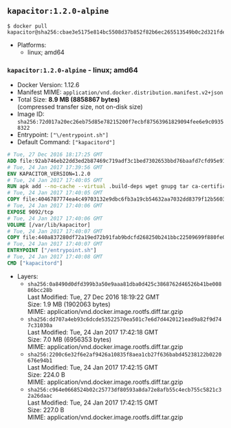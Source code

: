## `kapacitor:1.2.0-alpine`

```console
$ docker pull kapacitor@sha256:cbae3e5175e814bc5508d37b852f82b6ec265513549b0c2d321fdef230bb4822
```

-	Platforms:
	-	linux; amd64

### `kapacitor:1.2.0-alpine` - linux; amd64

-	Docker Version: 1.12.6
-	Manifest MIME: `application/vnd.docker.distribution.manifest.v2+json`
-	Total Size: **8.9 MB (8858867 bytes)**  
	(compressed transfer size, not on-disk size)
-	Image ID: `sha256:72d017a20ec26eb75d85e78215200f7ecbf87563961829094fee6e9c09358322`
-	Entrypoint: `["\/entrypoint.sh"]`
-	Default Command: `["kapacitord"]`

```dockerfile
# Tue, 27 Dec 2016 18:17:25 GMT
ADD file:92ab746eb22dd3ed2b87469c719adf3c1bed7302653bbd76baafd7cfd95e911e in / 
# Tue, 24 Jan 2017 17:39:56 GMT
ENV KAPACITOR_VERSION=1.2.0
# Tue, 24 Jan 2017 17:40:05 GMT
RUN apk add --no-cache --virtual .build-deps wget gnupg tar ca-certificates &&     update-ca-certificates &&     gpg --keyserver hkp://ha.pool.sks-keyservers.net         --recv-keys 05CE15085FC09D18E99EFB22684A14CF2582E0C5 &&     wget -q https://dl.influxdata.com/kapacitor/releases/kapacitor-${KAPACITOR_VERSION}-static_linux_amd64.tar.gz.asc &&     wget -q https://dl.influxdata.com/kapacitor/releases/kapacitor-${KAPACITOR_VERSION}-static_linux_amd64.tar.gz &&     gpg --batch --verify kapacitor-${KAPACITOR_VERSION}-static_linux_amd64.tar.gz.asc kapacitor-${KAPACITOR_VERSION}-static_linux_amd64.tar.gz &&     mkdir -p /usr/src &&     tar -C /usr/src -xzf kapacitor-${KAPACITOR_VERSION}-static_linux_amd64.tar.gz &&     rm -f /usr/src/kapacitor-*/kapacitor.conf &&     chmod +x /usr/src/kapacitor-*/* &&     cp -a /usr/src/kapacitor-*/* /usr/bin/ &&     rm -rf *.tar.gz* /usr/src /root/.gnupg &&     apk del .build-deps
# Tue, 24 Jan 2017 17:40:05 GMT
COPY file:4046787774ea4c49703132e9dbc6fb3a19cb54632aa7032dd8379f12b56034d9 in /etc/kapacitor/kapacitor.conf 
# Tue, 24 Jan 2017 17:40:06 GMT
EXPOSE 9092/tcp
# Tue, 24 Jan 2017 17:40:06 GMT
VOLUME [/var/lib/kapacitor]
# Tue, 24 Jan 2017 17:40:07 GMT
COPY file:440a837280df72a19ed72b91fab9bdcfd268250b241bbc22509699f880fe0d17 in /entrypoint.sh 
# Tue, 24 Jan 2017 17:40:07 GMT
ENTRYPOINT ["/entrypoint.sh"]
# Tue, 24 Jan 2017 17:40:08 GMT
CMD ["kapacitord"]
```

-	Layers:
	-	`sha256:0a8490d0dfd399b3a50e9aaa81dba0d425c3868762d46526b41be00886bcc28b`  
		Last Modified: Tue, 27 Dec 2016 18:19:22 GMT  
		Size: 1.9 MB (1902063 bytes)  
		MIME: application/vnd.docker.image.rootfs.diff.tar.gzip
	-	`sha256:dd707a4eb93c6dcde53522570ea501c7e6d7d4420121ead9a82f9d747c31030a`  
		Last Modified: Tue, 24 Jan 2017 17:42:18 GMT  
		Size: 7.0 MB (6956353 bytes)  
		MIME: application/vnd.docker.image.rootfs.diff.tar.gzip
	-	`sha256:2200c6e32f6e2af9426a10835f8aea1cb27f636babd45238122b0220676e94b1`  
		Last Modified: Tue, 24 Jan 2017 17:42:15 GMT  
		Size: 224.0 B  
		MIME: application/vnd.docker.image.rootfs.diff.tar.gzip
	-	`sha256:c964e0668524b02c25773df80593a8da72e8afb55c4ecb755c5821c32a26daac`  
		Last Modified: Tue, 24 Jan 2017 17:42:15 GMT  
		Size: 227.0 B  
		MIME: application/vnd.docker.image.rootfs.diff.tar.gzip
